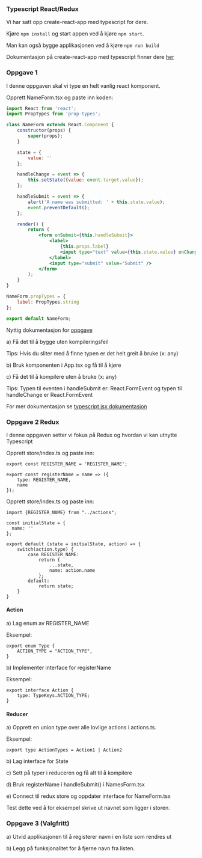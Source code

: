### Typescript React/Redux 

Vi har satt opp create-react-app med typescript for dere.

Kjøre `npm install` og start appen ved å kjøre `npm start`.

Man kan også bygge applikasjonen ved å kjøre `npm run build`

Dokumentasjon på create-react-app med typescript finner dere [her](https://github.com/Microsoft/TypeScript-React-Starter#typescript-react-starter)


### Oppgave 1

I denne oppgaven skal vi type en helt vanlig react komponent.

Opprett NameForm.tsx og paste inn koden:

```jsx harmony
import React from 'react';
import PropTypes from 'prop-types';

class NameForm extends React.Component {
    constructor(props) {
        super(props);
    }

    state = {
        value: ''
    };

    handleChange = event => {
        this.setState({value: event.target.value});
    };

    handleSubmit = event => {
        alert('A name was submitted: ' + this.state.value);
        event.preventDefault();
    };

    render() {
        return (
            <form onSubmit={this.handleSubmit}>
                <label>
                    {this.props.label}
                    <input type="text" value={this.state.value} onChange={this.handleChange} />
                </label>
                <input type="submit" value="Submit" />
            </form>
        );
    }
}

NameForm.propTypes = {
    label: PropTypes.string
};

export default NameForm;

```

Nyttig dokumentasjon for [oppgave](https://www.typescriptlang.org/docs/handbook/react-&-webpack.html#Write%20some%20code) 

a) Få det til å bygge uten kompileringsfeil

Tips: Hvis du sliter med å finne typen er det helt greit å bruke (x: any) 

b) Bruk komponenten i App.tsx og få til å kjøre

c) Få det til å kompilere uten å bruke (x: any)

Tips: Typen til eventen i handleSubmit er: React.FormEvent<HTMLFormElement> og typen til handleChange er React.FormEvent<HTMLInputElement>

For mer dokumentasjon se [typescript jsx dokumentasjon](https://www.typescriptlang.org/docs/handbook/jsx.html)

### Oppgave 2 Redux

I denne oppgaven setter vi fokus på Redux og hvordan vi kan utnytte Typescript

Opprett store/index.ts og paste inn:

```
export const REGISTER_NAME = 'REGISTER_NAME';

export const registerName = name => ({
    type: REGISTER_NAME,
    name
});
```

Opprett store/index.ts og paste inn:

 ```
 import {REGISTER_NAME} from "../actions";
 
 const initialState = {
   name: ''
 };
 
 export default (state = initialState, action) => {
     switch(action.type) {
         case REGISTER_NAME:
             return {
                 ...state,
                 name: action.name
             };
         default:
             return state;
     }
 }
 ```
 
 #### Action
 a) Lag enum av REGISTER_NAME
 
 Eksempel:
 
 ```tsx
 export enum Type {
     ACTION_TYPE = "ACTION_TYPE",
 }
 ```
 
 b) Implementer interface for registerName
 
 Eksempel:
 
 ```tsx
 export interface Action {
     type: TypeKeys.ACTION_TYPE;
 }
 ```
 
 #### Reducer
 
 a)  Opprett en union type over alle lovlige actions i actions.ts.
  
  Eksempel:
  
  ```tsx
  export type ActionTypes = Action1 | Action2
 
  ```
 b) Lag interface for State 
 
 c) Sett på typer i reduceren og få alt til å kompilere
 
 d) Bruk registerName i handleSubmit() i NamesForm.tsx
 
 e) Connect til redux store og oppdater interface for NameForm.tsx
 
 Test dette ved å for eksempel skrive ut navnet som ligger i storen.
 
 ### Oppgave 3 (Valgfritt)
 a) Utvid applikasjonen til å registerer navn i en liste som rendres ut
 
 b) Legg på funksjonalitet for å fjerne navn fra listen.
 
